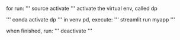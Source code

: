 for run:
'''
source activate
'''
activate the virtual env, called dp

'''
conda activate dp
'''
in venv pd, execute: 
'''
streamlit run myapp
'''

when finished, run: 
'''
deactivate
'''